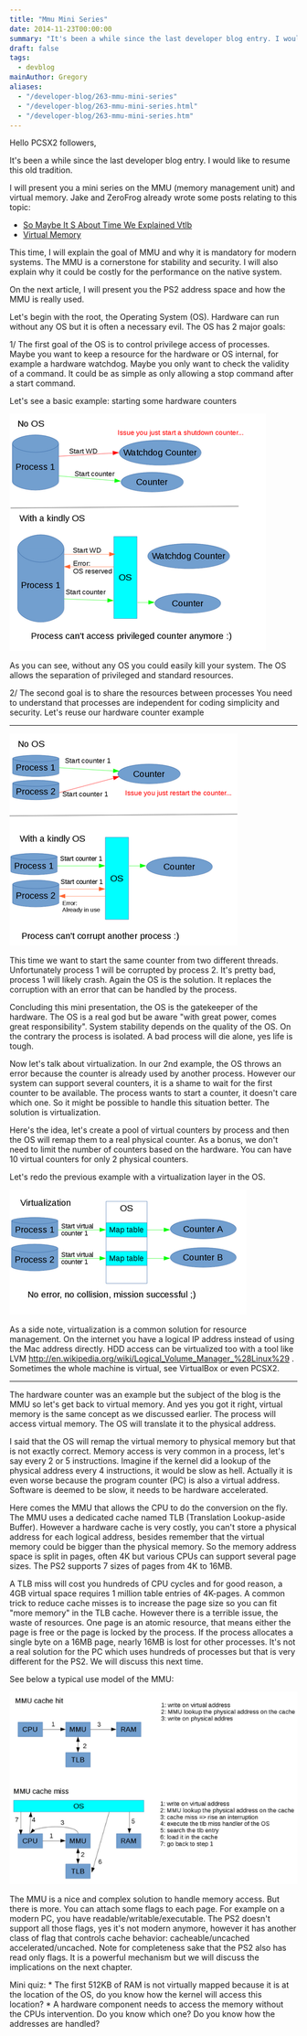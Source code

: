 ```yaml
---
title: "Mmu Mini Series"
date: 2014-11-23T00:00:00
summary: "It's been a while since the last developer blog entry. I would like to resume this old tradition"
draft: false
tags:
  - devblog
mainAuthor: Gregory
aliases:
  - "/developer-blog/263-mmu-mini-series"
  - "/developer-blog/263-mmu-mini-series.html"
  - "/developer-blog/263-mmu-mini-series.htm"
---
```


Hello PCSX2 followers,

It's been a while since the last developer blog entry. I would like to
resume this old tradition.

I will present you a mini series on the MMU (memory management unit) and
virtual memory. Jake and ZeroFrog already wrote some posts relating to
this topic:
- [So Maybe It S About Time We Explained Vtlb](/content/blog/2009/so-maybe-it-s-about-time-we-explained-vtlb/index.md)
- [Virtual Memory](/content/blog/2006/virtual-memory/index.md)

This time, I will explain the goal of MMU and why it is mandatory for
modern systems. The MMU is a cornerstone for stability and security. I
will also explain why it could be costly for the performance on the
native system.

On the next article, I will present you the PS2 address space and how
the MMU is really used.

Let's begin with the root, the Operating System (OS). Hardware can run
without any OS but it is often a necessary evil. The OS has 2 major
goals:

1/ The first goal of the OS is to control privilege access of
processes.
Maybe you want to keep a resource for the hardware or OS internal, for
example a hardware watchdog. Maybe you only want to check the validity
of a command. It could be as simple as only allowing a stop command
after a start command.

Let's see a basic example: starting some hardware counters

![](./img/mmu-schematic-1s.png)

As you can see, without any OS you could easily kill your system. The OS
allows the separation of privileged and standard resources.

2/ The second goal is to share the resources between processes
You need to understand that processes are independent for coding
simplicity and security.
Let's reuse our hardware counter example


------------------------------------------------------------------------

![](./img/mmu-schematic-2s.png)

This time we want to start the same counter from two different threads.
Unfortunately process 1 will be corrupted by process 2. It's pretty bad,
process 1 will likely crash. Again the OS is the solution. It replaces
the corruption with an error that can be handled by the process.

Concluding this mini presentation, the OS is the gatekeeper of the
hardware. The OS is a real god but be aware "with great power, comes
great responsibility". System stability depends on the quality of the
OS. On the contrary the process is isolated. A bad process will die
alone, yes life is tough.

Now let's talk about virtualization. In our 2nd example, the OS throws
an error because the counter is already used by another process. However
our system can support several counters, it is a shame to wait for the
first counter to be available. The process wants to start a counter, it
doesn't care which one. So it might be possible to handle this situation
better. The solution is virtualization.

Here's the idea, let's create a pool of virtual counters by process and
then the OS will remap them to a real physical counter. As a bonus, we
don't need to limit the number of counters based on the hardware. You
can have 10 virtual counters for only 2 physical counters.

Let's redo the previous example with a virtualization layer in the OS.

![](./img/mmu-schematic-3s.png)

As a side note, virtualization is a common solution for resource
management. On the internet you have a logical IP address instead of
using the Mac address directly. HDD access can be virtualized too with a
tool like LVM
<http://en.wikipedia.org/wiki/Logical_Volume_Manager_%28Linux%29> .
Sometimes the whole machine is virtual, see VirtualBox or even PCSX2.

------------------------------------------------------------------------


The hardware counter was an example but the subject of the blog is the
MMU so let's get back to virtual memory. And yes you got it right,
virtual memory is the same concept as we discussed earlier. The process
will access virtual memory. The OS will translate it to the physical
address.

I said that the OS will remap the virtual memory to physical memory but
that is not exactly correct. Memory access is very common in a process,
let's say every 2 or 5 instructions. Imagine if the kernel did a lookup
of the physical address every 4 instructions, it would be slow as hell.
Actually it is even worse because the program counter (PC) is also a
virtual address. Software is deemed to be slow, it needs to be hardware
accelerated.

Here comes the MMU that allows the CPU to do the conversion on the fly.
The MMU uses a dedicated cache named TLB (Translation Lookup-aside
Buffer). However a hardware cache is very costly, you can't store a
physical address for each logical address, besides remember that the
virtual memory could be bigger than the physical memory. So the memory
address space is split in pages, often 4K but various CPUs can support
several page sizes. The PS2 supports 7 sizes of pages from 4K to 16MB.

A TLB miss will cost you hundreds of CPU cycles and for good reason, a
4GB virtual space requires 1 million table entries of 4K-pages. A common
trick to reduce cache misses is to increase the page size so you can fit
"more memory" in the TLB cache. However there is a terrible issue, the
waste of resources. One page is an atomic resource, that means either
the page is free or the page is locked by the process. If the process
allocates a single byte on a 16MB page, nearly 16MB is lost for other
processes. It's not a real solution for the PC which uses hundreds of
processes but that is very different for the PS2. We will discuss this
next time.

See below a typical use model of the MMU:

![](./img/mmu-schematic-4s.png)


The MMU is a nice and complex solution to handle memory access. But
there is more. You can attach some flags to each page. For example on a
modern PC, you have readable/writable/executable. The PS2 doesn't
support all those flags, yes it's not modern anymore, however it has
another class of flag that controls cache behavior: cacheable/uncached
accelerated/uncached. Note for completeness sake that the PS2 also has
read only flags. It is a powerful mechanism but we will discuss the
implications on the next chapter.


Mini quiz:
\* The first 512KB of RAM is not virtually mapped because it is at the
location of the OS, do you know how the kernel will access this
location?
\* A hardware component needs to access the memory without the CPUs
intervention. Do you know which one? Do you know how the addresses are
handled?

